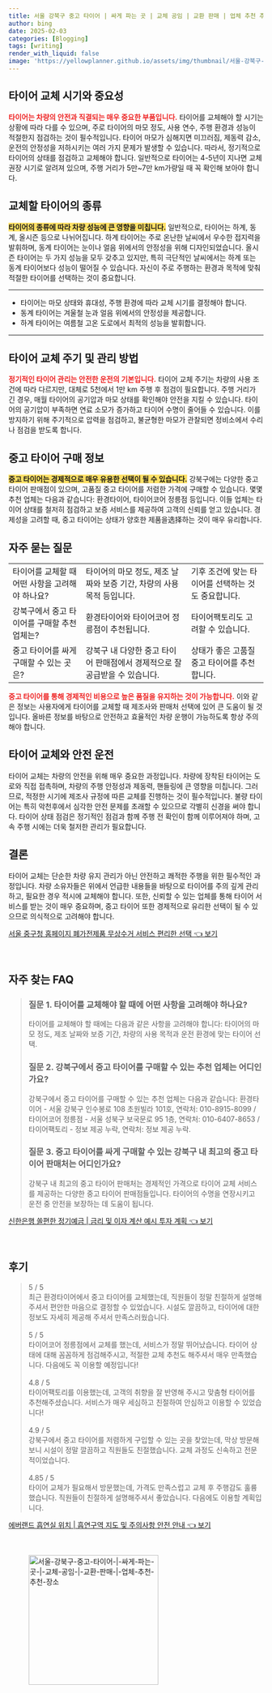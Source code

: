 ```yaml
---
title: 서울 강북구 중고 타이어 | 싸게 파는 곳 | 교체 공임 | 교환 판매 | 업체 추천 추천 장소
author: bing
date: 2025-02-03
categories: [Blogging]
tags: [writing]
render_with_liquid: false
image: 'https://yellowplanner.github.io/assets/img/thumbnail/서울-강북구-중고-타이어-|-싸게-파는-곳-|-교체-공임-|-교환-판매-|-업체-추천-추천-장소.webp'
---
```



<h2 id='타이어 교체 시기와 중요성'>타이어 교체 시기와 중요성</h2>

<p><b><span style="color: #ee2323;">타이어는 차량의 안전과 직결되는 매우 중요한 부품입니다.</span></b> 타이어를 교체해야 할 시기는 상황에 따라 다를 수 있으며, 주로 타이어의 마모 정도, 사용 연수, 주행 환경과 성능이 적절한지 점검하는 것이 필수적입니다. 타이어 마모가 심해지면 미끄러짐, 제동력 감소, 운전의 안정성을 저하시키는 여러 가지 문제가 발생할 수 있습니다. 따라서, 정기적으로 타이어의 상태를 점검하고 교체해야 합니다. 일반적으로 타이어는 4-5년이 지나면 교체 권장 시기로 알려져 있으며, 주행 거리가 5만~7만 km가량일 때 꼭 확인해 보아야 합니다.</p>

<h2 id='교체할 타이어의 종류'>교체할 타이어의 종류</h2>

<p><b><span style="background-color: #ffe066;">타이어의 종류에 따라 차량 성능에 큰 영향을 미칩니다.</span></b> 일반적으로, 타이어는 하계, 동계, 올시즌 등으로 나뉘어집니다. 하계 타이어는 주로 온난한 날씨에서 우수한 접지력을 발휘하며, 동계 타이어는 눈이나 얼음 위에서의 안정성을 위해 디자인되었습니다. 올시즌 타이어는 두 가지 성능을 모두 갖추고 있지만, 특히 극단적인 날씨에서는 하계 또는 동계 타이어보다 성능이 떨어질 수 있습니다. 자신이 주로 주행하는 환경과 목적에 맞춰 적절한 타이어를 선택하는 것이 중요합니다.</p>

<hr />

<ul>
    <li>타이어는 마모 상태와 휴대성, 주행 환경에 따라 교체 시기를 결정해야 합니다.</li>
    <li>동계 타이어는 겨울철 눈과 얼음 위에서의 안정성을 제공합니다.</li>
    <li>하계 타이어는 여름철 고온 도로에서 최적의 성능을 발휘합니다.</li>
</ul>

<hr />

<h2 id='타이어 교체 주기 및 관리 방법'>타이어 교체 주기 및 관리 방법</h2>

<p><b><span style="color: #ee2323;">정기적인 타이어 관리는 안전한 운전의 기본입니다.</span></b> 타이어 교체 주기는 차량의 사용 조건에 따라 다르지만, 대체로 5천에서 1만 km 주행 후 점검이 필요합니다. 주행 거리가 긴 경우, 매월 타이어의 공기압과 마모 상태를 확인해야 안전을 지킬 수 있습니다. 타이어의 공기압이 부족하면 연료 소모가 증가하고 타이어 수명이 줄어들 수 있습니다. 이를 방지하기 위해 주기적으로 압력을 점검하고, 불균형한 마모가 관찰되면 정비소에서 수리나 점검을 받도록 합니다.</p>

<h2 id='중고 타이어 구매 정보'>중고 타이어 구매 정보</h2>

<p><b><span style="background-color: #ffe066;">중고 타이어는 경제적으로 매우 유용한 선택이 될 수 있습니다.</span></b> 강북구에는 다양한 중고 타이어 판매점이 있으며, 고품질 중고 타이어를 저렴한 가격에 구매할 수 있습니다. 몇몇 추천 업체는 다음과 같습니다: 환경타이어, 타이어코어 정릉점 등입니다. 이들 업체는 타이어 상태를 철저히 점검하고 보증 서비스를 제공하여 고객의 신뢰를 얻고 있습니다. 경제성을 고려할 때, 중고 타이어는 상태가 양호한 제품을选择하는 것이 매우 유리합니다.</p>

<h2 id='자주 묻는 질문'>자주 묻는 질문</h2>

<table>
    <tr>
        <td>타이어를 교체할 때 어떤 사항을 고려해야 하나요?</td>
        <td>타이어의 마모 정도, 제조 날짜와 보증 기간, 차량의 사용 목적 등입니다.</td>
        <td>기후 조건에 맞는 타이어를 선택하는 것도 중요합니다.</td>
    </tr>
    <tr>
        <td>강북구에서 중고 타이어를 구매할 추천 업체는?</td>
        <td>환경타이어와 타이어코어 정릉점이 추천됩니다.</td>
        <td>타이어팩토리도 고려할 수 있습니다.</td>
    </tr>
    <tr>
        <td>중고 타이어를 싸게 구매할 수 있는 곳은?</td>
        <td>강북구 내 다양한 중고 타이어 판매점에서 경제적으로 잘 공급받을 수 있습니다.</td>
        <td>상태가 좋은 고품질 중고 타이어를 추천합니다.</td>
    </tr>
</table>

<p><b><span style="color: #ee2323;">중고 타이어를 통해 경제적인 비용으로 높은 품질을 유지하는 것이 가능합니다.</span></b> 이와 같은 정보는 사용자에게 타이어를 교체할 때 제조사와 판매처 선택에 있어 큰 도움이 될 것입니다. 올바른 정보를 바탕으로 안전하고 효율적인 차량 운행이 가능하도록 항상 주의해야 합니다.</p>

<h2 id='타이어 교체와 안전 운전'>타이어 교체와 안전 운전</h2>

<p>타이어 교체는 차량의 안전을 위해 매우 중요한 과정입니다. 차량에 장착된 타이어는 도로와 직접 접촉하며, 차량의 주행 안정성과 제동력, 핸들링에 큰 영향을 미칩니다. 그러므로, 적정한 시기에 제조사 규정에 따른 교체를 진행하는 것이 필수적입니다. 불량 타이어는 특히 악천후에서 심각한 안전 문제를 초래할 수 있으므로 각별히 신경을 써야 합니다. 타이어 상태 점검은 정기적인 점검과 함께 주행 전 확인이 함께 이루어져야 하며, 고속 주행 시에는 더욱 철저한 관리가 필요합니다.</p>

<h2 id='결론'>결론</h2>

<p>타이어 교체는 단순한 차량 유지 관리가 아닌 안전하고 쾌적한 주행을 위한 필수적인 과정입니다. 차량 소유자들은 위에서 언급한 내용들을 바탕으로 타이어를 주의 깊게 관리하고, 필요한 경우 적시에 교체해야 합니다. 또한, 신뢰할 수 있는 업체를 통해 타이어 서비스를 받는 것이 매우 중요하며, 중고 타이어 또한 경제적으로 유리한 선택이 될 수 있으므로 의식적으로 고려해야 합니다.</p>


<p><a class="click-button" title="서울 중구청 홈페이지 폐가전제품 무상수거 서비스 편리한 선택" href="https://yellowplanner.github.io/posts/%EC%84%9C%EC%9A%B8-%EC%A4%91%EA%B5%AC%EC%B2%AD-%ED%99%88%ED%8E%98%EC%9D%B4%EC%A7%80-%ED%8F%90%EA%B0%80%EC%A0%84%EC%A0%9C%ED%92%88-%EB%AC%B4%EC%83%81%EC%88%98%EA%B1%B0-%EC%84%9C%EB%B9%84%EC%8A%A4-%ED%8E%B8%EB%A6%AC%ED%95%9C-%EC%84%A0%ED%83%9D/" rel="dofollow">서울 중구청 홈페이지 폐가전제품 무상수거 서비스 편리한 선택 👈 보기</a></p><br>
<h2 id='자주_찾는_FAQ'>자주 찾는 FAQ</h2>
<div itemscope="" itemtype="https://schema.org/FAQPage"> 
<blockquote> 
<div itemscope="" itemprop="mainEntity" itemtype="https://schema.org/Question"> 
<h3 itemprop="name">질문 1. 타이어를 교체해야 할 때에 어떤 사항을 고려해야 하나요?</h3> 
<div itemscope="" itemprop="acceptedAnswer" itemtype="https://schema.org/Answer"> 
<span itemprop="text"> 
<p>타이어를 교체해야 할 때에는 다음과 같은 사항을 고려해야 합니다: 타이어의 마모 정도, 제조 날짜와 보증 기간, 차량의 사용 목적과 운전 환경에 맞는 타이어 선택.</p> 
</span> 
</div> 
</div> 

<div itemscope="" itemprop="mainEntity" itemtype="https://schema.org/Question"> 
<h3 itemprop="name">질문 2. 강북구에서 중고 타이어를 구매할 수 있는 추천 업체는 어디인가요?</h3> 
<div itemscope="" itemprop="acceptedAnswer" itemtype="https://schema.org/Answer"> 
<span itemprop="text"> 
<p>강북구에서 중고 타이어를 구매할 수 있는 추천 업체는 다음과 같습니다: 환경타이어 - 서울 강북구 인수봉로 108 초원빌라 101호, 연락처: 010-8915-8099 / 타이어코어 정릉점 - 서울 성북구 보국문로 95 1층, 연락처: 010-6407-8653 / 타이어팩토리 - 정보 제공 누락, 연락처: 정보 제공 누락.</p> 
</span> 
</div> 
</div> 

<div itemscope="" itemprop="mainEntity" itemtype="https://schema.org/Question"> 
<h3 itemprop="name">질문 3. 중고 타이어를 싸게 구매할 수 있는 강북구 내 최고의 중고 타이어 판매처는 어디인가요?</h3> 
<div itemscope="" itemprop="acceptedAnswer" itemtype="https://schema.org/Answer"> 
<span itemprop="text"> 
<p>강북구 내 최고의 중고 타이어 판매처는 경제적인 가격으로 타이어 교체 서비스를 제공하는 다양한 중고 타이어 판매점들입니다. 타이어의 수명을 연장시키고 운전 중 안전을 보장하는 데 도움이 됩니다.</p> 
</span> 
</div> 
</div> 
</blockquote> 
</div>
<p><a class="click-button" title="신한은행 쏠편한 정기예금 | 금리 및 이자 계산 예시 투자 계획" href="https://yellowplanner.github.io/posts/%EC%8B%A0%ED%95%9C%EC%9D%80%ED%96%89-%EC%8F%A0%ED%8E%B8%ED%95%9C-%EC%A0%95%EA%B8%B0%EC%98%88%EA%B8%88-%EA%B8%88%EB%A6%AC-%EB%B0%8F-%EC%9D%B4%EC%9E%90-%EA%B3%84%EC%82%B0-%EC%98%88%EC%8B%9C-%ED%88%AC%EC%9E%90-%EA%B3%84%ED%9A%8D/" rel="dofollow">신한은행 쏠편한 정기예금 | 금리 및 이자 계산 예시 투자 계획 👈 보기</a></p><br>
<h2 id='후기'>후기</h2>
<div itemscope itemtype="https://schema.org/Product">
  <blockquote>
  <div itemprop="review" itemscope itemtype="https://schema.org/Review">
      <div itemprop="reviewRating" itemscope itemtype="https://schema.org/Rating"> <span itemprop="ratingValue">5</span> / <span itemprop="bestRating">5</span> </div>
      <span itemprop="reviewBody">최근 환경타이어에서 중고 타이어를 교체했는데, 직원들이 정말 친절하게 설명해 주셔서 편안한 마음으로 결정할 수 있었습니다. 시설도 깔끔하고, 타이어에 대한 정보도 자세히 제공해 주셔서 만족스러웠습니다.</span>
  </div>
  <br>
  <div itemprop="review" itemscope itemtype="https://schema.org/Review">
      <div itemprop="reviewRating" itemscope itemtype="https://schema.org/Rating"> <span itemprop="ratingValue">5</span> / <span itemprop="bestRating">5</span> </div>
      <span itemprop="reviewBody">타이어코어 정릉점에서 교체를 했는데, 서비스가 정말 뛰어났습니다. 타이어 상태에 대해 꼼꼼하게 점검해주시고, 적절한 교체 추천도 해주셔서 매우 만족했습니다. 다음에도 꼭 이용할 예정입니다!</span>
  </div>
  <br>
  <div itemprop="review" itemscope itemtype="https://schema.org/Review">
      <div itemprop="reviewRating" itemscope itemtype="https://schema.org/Rating"> <span itemprop="ratingValue">4.8</span> / <span itemprop="bestRating">5</span> </div>
      <span itemprop="reviewBody">타이어팩토리를 이용했는데, 고객의 취향을 잘 반영해 주시고 맞춤형 타이어를 추천해주셨습니다. 서비스가 매우 세심하고 친절하여 안심하고 이용할 수 있었습니다!</span>
  </div>
  <br>
  <div itemprop="review" itemscope itemtype="https://schema.org/Review">
      <div itemprop="reviewRating" itemscope itemtype="https://schema.org/Rating"> <span itemprop="ratingValue">4.9</span> / <span itemprop="bestRating">5</span> </div>
      <span itemprop="reviewBody">강북구에서 중고 타이어를 저렴하게 구입할 수 있는 곳을 찾았는데, 막상 방문해보니 시설이 정말 깔끔하고 직원들도 친절했습니다. 교체 과정도 신속하고 전문적이었습니다.</span>
  </div>
  <br>
  <div itemprop="review" itemscope itemtype="https://schema.org/Review">
      <div itemprop="reviewRating" itemscope itemtype="https://schema.org/Rating"> <span itemprop="ratingValue">4.85</span> / <span itemprop="bestRating">5</span> </div>
      <span itemprop="reviewBody">타이어 교체가 필요해서 방문했는데, 가격도 만족스럽고 교체 후 주행감도 훌륭했습니다. 직원들이 친절하게 설명해주셔서 좋았습니다. 다음에도 이용할 계획입니다.</span>
  </div>
  </blockquote>
</div>
<p><a class="click-button" title="에버랜드 흡연실 위치 | 흡연구역 지도 및 주의사항 안전 안내" href="https://yellowplanner.github.io/posts/%EC%97%90%EB%B2%84%EB%9E%9C%EB%93%9C-%ED%9D%A1%EC%97%B0%EC%8B%A4-%EC%9C%84%EC%B9%98-%ED%9D%A1%EC%97%B0%EA%B5%AC%EC%97%AD-%EC%A7%80%EB%8F%84-%EB%B0%8F-%EC%A3%BC%EC%9D%98%EC%82%AC%ED%95%AD-%EC%95%88%EC%A0%84-%EC%95%88%EB%82%B4/" rel="dofollow">에버랜드 흡연실 위치 | 흡연구역 지도 및 주의사항 안전 안내 👈 보기</a></p><br>
<figure class="image"><img src="https://yellowplanner.github.io/assets/img/thumbnail/서울-강북구-중고-타이어-|-싸게-파는-곳-|-교체-공임-|-교환-판매-|-업체-추천-추천-장소.webp" alt="서울-강북구-중고-타이어-|-싸게-파는-곳-|-교체-공임-|-교환-판매-|-업체-추천-추천-장소" width="256" height="256"></figure>